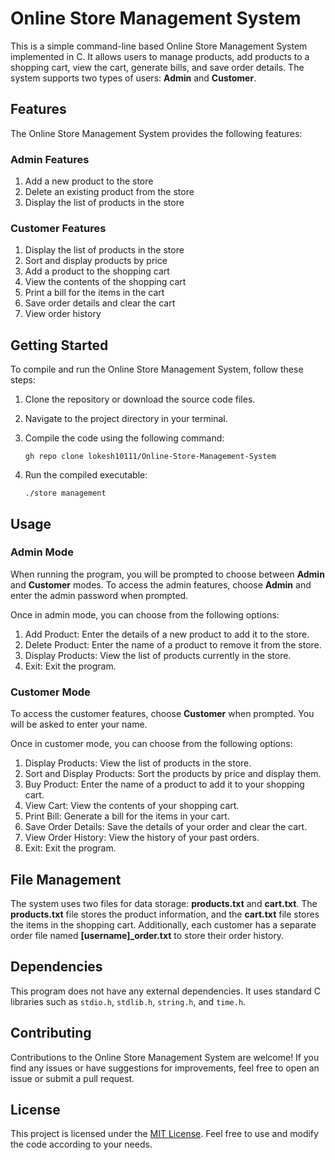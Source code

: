 # Online Store Management System

This is a simple command-line based Online Store Management System implemented in C. It allows users to manage products, add products to a shopping cart, view the cart, generate bills, and save order details. The system supports two types of users: **Admin** and **Customer**.

## Features

The Online Store Management System provides the following features:

### Admin Features

1. Add a new product to the store
2. Delete an existing product from the store
3. Display the list of products in the store

### Customer Features

1. Display the list of products in the store
2. Sort and display products by price
3. Add a product to the shopping cart
4. View the contents of the shopping cart
5. Print a bill for the items in the cart
6. Save order details and clear the cart
7. View order history

## Getting Started

To compile and run the Online Store Management System, follow these steps:

1. Clone the repository or download the source code files.
2. Navigate to the project directory in your terminal.
3. Compile the code using the following command:

   ```
   gh repo clone lokesh10111/Online-Store-Management-System
   ```

4. Run the compiled executable:

   ```
   ./store management
   ```

## Usage

### Admin Mode

When running the program, you will be prompted to choose between **Admin** and **Customer** modes. To access the admin features, choose **Admin** and enter the admin password when prompted.

Once in admin mode, you can choose from the following options:

1. Add Product: Enter the details of a new product to add it to the store.
2. Delete Product: Enter the name of a product to remove it from the store.
3. Display Products: View the list of products currently in the store.
4. Exit: Exit the program.

### Customer Mode

To access the customer features, choose **Customer** when prompted. You will be asked to enter your name.

Once in customer mode, you can choose from the following options:

1. Display Products: View the list of products in the store.
2. Sort and Display Products: Sort the products by price and display them.
3. Buy Product: Enter the name of a product to add it to your shopping cart.
4. View Cart: View the contents of your shopping cart.
5. Print Bill: Generate a bill for the items in your cart.
6. Save Order Details: Save the details of your order and clear the cart.
7. View Order History: View the history of your past orders.
8. Exit: Exit the program.

## File Management

The system uses two files for data storage: **products.txt** and **cart.txt**. The **products.txt** file stores the product information, and the **cart.txt** file stores the items in the shopping cart. Additionally, each customer has a separate order file named **[username]_order.txt** to store their order history.

## Dependencies

This program does not have any external dependencies. It uses standard C libraries such as `stdio.h`, `stdlib.h`, `string.h`, and `time.h`.

## Contributing

Contributions to the Online Store Management System are welcome! If you find any issues or have suggestions for improvements, feel free to open an issue or submit a pull request.

## License

This project is licensed under the [MIT License](LICENSE). Feel free to use and modify the code according to your needs.
